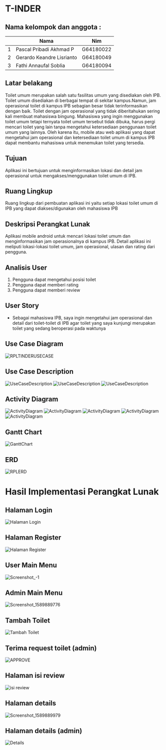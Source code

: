 # T-INDER

## Nama kelompok dan anggota :
<table>
    <thead>
        <tr>
            <th></th>
            <th>Nama</th>
            <th>Nim</th>
        </tr>
    </thead>
    <tbody>
        <tr>
            <td>1</td>
            <td>Pascal Pribadi Akhmad P</td>
            <td>G64180022</td>
        </tr>
        <tr>
            <td>2</td>
            <td>Gerardo Keandre Lisrianto</td>
            <td>G64180049</td>
        </tr>
        <tr>
            <td>3</td>
            <td>Fathi Annaufal Soblia</td>
            <td>G64180094</td>
        </tr>
    </tbody>
</table>

## Latar belakang
Toilet umum merupakan salah satu fasilitas umum yang disediakan oleh IPB. Toilet umum disediakan di berbagai tempat di sekitar kampus.Namun, jam operasional toilet di kampus IPB sebagian besar tidak terinformasikan dengan baik. Toilet dengan jam operasional yang tidak diberitahukan sering kali membuat mahasiswa bingung. Mahasiswa yang ingin menggunakan toilet umum tetapi ternyata toilet umum tersebut tidak dibuka, harus pergi mencari toilet yang lain tanpa mengetahui ketersediaan penggunaan toilet umum yang lainnya. Oleh karena itu, mobile atau web aplikasi yang dapat mengetahui jam operasional dan ketersediaan toilet umum di kampus IPB dapat membantu mahasiswa untuk menemukan toilet yang tersedia.

## Tujuan
Aplikasi ini bertujuan untuk menginformasikan lokasi dan detail jam operasional untuk mengakses/menggunakan toilet umum di IPB.

## Ruang Lingkup
Ruang lingkup dari pembuatan aplikasi ini yaitu setiap lokasi toilet umum di IPB yang dapat diakses/digunakan oleh mahasiswa IPB

## Deskripsi Perangkat Lunak
Aplikasi mobile android untuk mencari lokasi toilet umum dan menginformasikan jam operasionalnya di kampus IPB. Detail aplikasi ini meliputi lokasi-lokasi toilet umum, jam operasional, ulasan dan rating dari pengguna.

## Analisis User
1. Pengguna dapat mengetahui posisi toilet
2. Pengguna dapat memberi rating
3. Pengguna dapat memberi review

## User Story
* Sebagai mahasiswa IPB, saya ingin mengetahui jam operasional dan detail dari toilet-toilet di IPB agar toilet yang saya kunjungi merupakan toilet yang sedang beroperasi pada waktunya

## Use Case Diagram
![RPLTINDERUSECASE](https://user-images.githubusercontent.com/60166788/82266950-4a109900-9995-11ea-8667-7c0b660e4767.png)

## Use Case Description
![UseCaseDescription](img/UCD1.png)
![UseCaseDescription](img/UCD2.png)
![UseCaseDescription](img/UCD3.png)

## Activity Diagram
![ActivityDiagram](img/AD1.png)
![ActivityDiagram](img/AD2.png)
![ActivityDiagram](img/AD3.png)
![ActivityDiagram](img/AD4.png)
![ActivityDiagram](img/AD5.png)

## Gantt Chart
![GanttChart](img/GANTT.png)

## ERD
![RPLERD](https://user-images.githubusercontent.com/60166788/82265017-3adb1c80-9990-11ea-9c13-6d1ed99468d5.png)
# Hasil Implementasi Perangkat Lunak
## Halaman Login
![Halaman Login](img/H_LOGIN.png)
## Halaman Register
![Halaman Register](img/H_REGISTER.png)
## User Main Menu
![Screenshot_-1](https://user-images.githubusercontent.com/60166788/82326678-677e4b00-9a07-11ea-96d8-bd6f0883c70a.png)
## Admin Main Menu
![Screenshot_1589889776](https://user-images.githubusercontent.com/60166788/82326882-ba580280-9a07-11ea-9046-187a213d47a9.png)
## Tambah Toilet
![Tambah Toilet](img/H_ADD_TOILET.png)
## Terima request toilet (admin)
![APPROVE](img/H_APPROVE_TOILET.png)
## Halaman isi review
![isi review](img/H_ISI_REVIEW.png)
## Halaman details 
![Screenshot_1589889979](https://user-images.githubusercontent.com/60166788/82327237-4c600b00-9a08-11ea-97bf-1dd4520092eb.png)
## Halaman details (admin)
![Details](img/H_DETAILS.png)
